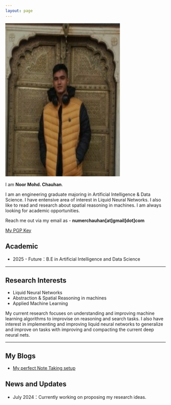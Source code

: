 ```yaml
---
layout: page
---
```


<img src="https://raw.githubusercontent.com/noorchauhan/noorchauhan.github.io/main/my.jpeg" class="floatpic" width="360" height="480">

I am **Noor Mohd. Chauhan**.

I am an engineering graduate majoring in Artificial Intelligence & Data Science. I have entensive area of interest in Liquid Neural Networks. I also like to read and research about spatial reasoning in machines. I am always looking for academic opportunities.

Reach me out via my email as - **numerchauhan[at]gmail[dot]com**

[My PGP Key](https://raw.githubusercontent.com/noorchauhan/noorchauhan.github.io/main/NoorPub.asc)

## Academic

- 2025 - Future：B.E in Artificial Intelligence and Data Science

---

## Research Interests

- Liquid Neural Networks
- Abstraction & Spatial Reasoning in machines
- Applied Machine Learning

My current research focuses on understanding and improving machine learning algorithms to improvise on reasoning and search tasks. I also have interest in implementing and improving liquid neural networks to generalize and improve on tasks with improving and compacting the current deep neural nets.

---

## My Blogs

- [My perfect Note Taking setup](https://noorchauhan.github.io/blogs/notetaking)

## News and Updates

- July 2024：Currently working on proposing my research ideas.


